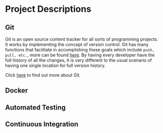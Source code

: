 # Project Descriptions

## Git
Git is an open source content tracker for all sorts of programming projects. It works by implementing the concept of version control. Git has many functions that facilitate in accomplishing these goals which include ` push, pull, etc. `, more can be found [here](https://github.com/ab344/miniproject1-601/blob/main/GitCommands.md). By having every developer have the full history of all the changes, it is very different to the usual scenario of having one single location for full version history. 

Click [here](https://git-scm.com/book/en/v2/Getting-Started-What-is-Git%3F) to find out more about Git.

## Docker

## Automated Testing

## Continuous Integration

